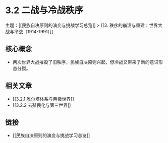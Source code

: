 # 3.2 二战与冷战秩序

主题：[[民族自决原则的演变与挑战学习总览]] > [[3. 秩序的崩溃与重建：世界大战与冷战（1914-1991）]]

## 核心概念

- 两次世界大战摧毁了旧秩序，民族自决原则兴起，但冷战又带来了新的意识形态分裂。

## 相关文章

- [[3.2.1 雅尔塔体系与两极世界]]
- [[3.2.2 去殖民化与第三世界]]

## 链接

- [[民族自决原则的演变与挑战学习总览]]
